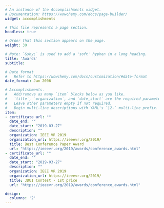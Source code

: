 ```yaml
---
# An instance of the Accomplishments widget.
# Documentation: https://wowchemy.com/docs/page-builder/
widget: accomplishments

# This file represents a page section.
headless: true

# Order that this section appears on the page.
weight: 30

# Note: `&shy;` is used to add a 'soft' hyphen in a long heading.
title: 'Awards'
subtitle:

# Date format
#   Refer to https://wowchemy.com/docs/customization/#date-format
date_format: Jan 2006

# Accomplishments.
#   Add/remove as many `item` blocks below as you like.
#   `title`, `organization`, and `date_start` are the required parameters.
#   Leave other parameters empty if not required.
#   Begin multi-line descriptions with YAML's `|2-` multi-line prefix.
item:
- certificate_url: ""
  date_end: ""
  date_start: "2019-03-27"
  description: ""
  organization: IEEE VR 2019
  organization_url: https://ieeevr.org/2019/
  title: Best Conference Paper Award
  url: "https://ieeevr.org/2019/awards/conference_awards.html"
- certificate_url: ""
  date_end: ""
  date_start: "2019-03-27"
  description: ""
  organization: IEEE VR 2019
  organization_url: https://ieeevr.org/2019/
  title: 3DUI Contest - 1st price
  url: "https://ieeevr.org/2019/awards/conference_awards.html"

design:
  columns: '2' 
---
```

